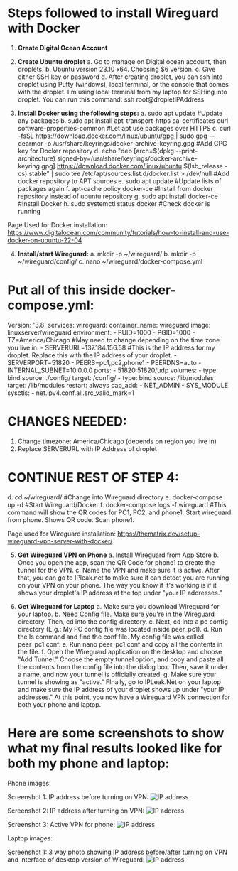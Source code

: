 # Steps followed to install Wireguard with Docker

1. **Create Digital Ocean Account**

2. **Create Ubuntu droplet**
a. Go to manage on Digital ocean account, then droplets.
b. Ubuntu version 23.10 x64. Choosing $6 version.
c. Give either SSH key or password
d. After creating droplet, you can ssh into droplet using Putty (windows), local terminal, or the console that comes with the droplet. I'm using local terminal from my laptop for SSHing into droplet. You can run this command: ssh root@dropletIPAddress

3. **Install Docker using the following steps:**
a. sudo apt update #Update any packages
b.  sudo apt install apt-transport-https ca-certificates curl software-properties-common #Let apt use packages over HTTPS
c. curl -fsSL https://download.docker.com/linux/ubuntu/gpg | sudo gpg --dearmor -o /usr/share/keyrings/docker-archive-keyring.gpg #Add GPG key for Docker repository
d. echo "deb [arch=$(dpkg --print-architecture) signed-by=/usr/share/keyrings/docker-archive-keyring.gpg] https://download.docker.com/linux/ubuntu $(lsb_release -cs) stable" | sudo tee /etc/apt/sources.list.d/docker.list > /dev/null
#Add docker repository to APT sources
e. sudo apt update #Update lists of packages again
f. apt-cache policy docker-ce #Install from docker repository instead of ubuntu repository
g. sudo apt install docker-ce #Install Docker
h. sudo systemctl status docker #Check docker is running


Page Used for Docker installation: https://www.digitalocean.com/community/tutorials/how-to-install-and-use-docker-on-ubuntu-22-04


4. **Install/start Wireguard:**
a. mkdir -p ~/wireguard/
b. mkdir -p ~/wireguard/config/
c. nano ~/wireguard/docker-compose.yml

# Put all of this inside docker-compose.yml:

Version: '3.8'
services:
  wireguard:
    container_name: wireguard
    image: linuxserver/wireguard
    environment:
      - PUID=1000
      - PGID=1000
      - TZ=America/Chicago #May need to change depending on the time zone you live in.
      - SERVERURL=137.184.156.58 #This is the IP address for my droplet. Replace this with the IP address of your droplet.
      - SERVERPORT=51820
      - PEERS=pc1,pc2,phone1
      - PEERDNS=auto
      - INTERNAL_SUBNET=10.0.0.0
    ports:
      - 51820:51820/udp
    volumes:
      - type: bind
        source: ./config/
        target: /config/
      - type: bind
        source: /lib/modules
        target: /lib/modules
    restart: always
    cap_add:
      - NET_ADMIN
      - SYS_MODULE
    sysctls:
      - net.ipv4.conf.all.src_valid_mark=1
    

# CHANGES NEEDED:
1. Change timezone: America/Chicago (depends on region you live in)
2. Replace SERVERURL with IP Address of droplet

# CONTINUE REST OF STEP 4:
d. cd ~/wireguard/ #Change into Wireguard directory
e. docker-compose up -d #Start Wireguard/Docker
f. docker-compose logs -f wireguard #This command will show the QR codes for PC1, PC2, and phone1. Start wireguard from phone. Shows QR code. Scan phone1.

Page used for Wireguard installation:
https://thematrix.dev/setup-wireguard-vpn-server-with-docker/



5. **Get Wireguard VPN on Phone**
a. Install Wireguard from App Store
b. Once you open the app, scan the QR Code for phone1 to create the tunnel for the VPN.
c. Name the VPN and make sure it is active. After that, you can go to IPleak.net to make sure it can detect you are running on your VPN on your phone. The way you know if it's working is if it shows your droplet's IP address at the top under "your IP addresses."

6. **Get Wireguard for Laptop**
a. Make sure you download Wireguard for your laptop.
b. Need Config file. Make sure you're in the Wireguard directory. Then, cd into the config directory.
c. Next, cd into a pc config directory (E.g.: My PC config file was located inside peer_pc1).
d. Run the ls command and find the conf file. My config file was called peer_pc1.conf.
e. Run nano peer_pc1.conf and copy all the contents in the file.
f. Open the Wireguard application on the desktop and choose "Add Tunnel." Choose the empty tunnel option, and copy and paste all the contents from
the config file into the dialog box. Then, save it under a name, and now your tunnel is officially created.
g. Make sure your tunnel is showing as "active." FInally, go to IPLeak.Net on your laptop and make sure the IP address of your droplet shows up under "your IP addresses." At this point, you now have a Wireguard VPN connection for both your phone and laptop.


# Here are some screenshots to show what my final results looked like for both my phone and laptop:

Phone images:

Screenshot 1: IP address before turning on VPN:
![IP address](IPAdBefore.PNG)

Screenshot 2: IP address after turning on VPN:
![IP address](IPWithVPN.PNG)

Screenshot 3: Active VPN for phone:
![IP address](PhoneVPNTunnel.PNG)


Laptop images:

Screenshot 1: 3 way photo showing IP address before/after turning on VPN and interface of desktop version of Wireguard:
![IP address](VPNLaptop.png)








